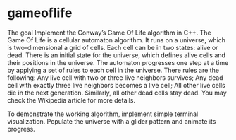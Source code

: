 # gameoflife

The goal
Implement the Conway’s Game Of Life algorithm in C++. The Game Of Life is a cellular automaton algorithm. It runs on a universe, which is two-dimensional a grid of cells. Each cell can be in two states: alive or dead. There is an initial state for the universe, which defines alive cells and their positions in the universe. The automaton progresses one step at a time by applying a set of rules to each cell in the universe. There rules are the following: 
Any live cell with two or three live neighbors survives;
Any dead cell with exactly three live neighbors becomes a live cell;
All other live cells die in the next generation. Similarly, all other dead cells stay dead.
You may check the Wikipedia article for more details.

To demonstrate the working algorithm, implement simple terminal visualization. Populate the universe with a glider pattern and animate its progress. 
